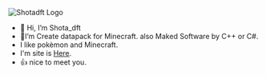 ![Shotadft Logo](https://www.shotadft.com/img/banner.webp "Shotadft's Logo")
- 👋 Hi, I’m Shota_dft
- 📁I’m Create datapack for Minecraft. also Maked Software by C++ or C#.
- I like pokèmon and Minecraft.
- I'm site is [Here](https://shotadft.github.io/).
- 👍 nice to meet you.

<!---
shotadft0780/shotadft0780 is a ✨ special ✨ repository because its `README.md` (this file) appears on your GitHub profile.
You can click the Preview link to take a look at your changes.
--->
